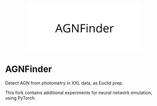 <div align="center">
  <img src="https://github.com/MaximeRobeyns/agnfinder/raw/master/docs/source/_static/base_logo.png" height="150px">
</div>

# AGNFinder

Detect AGN from photometry in XXL data, as Euclid prep.

This fork contains additional experiments for neural network emulation, using PyTorch.

